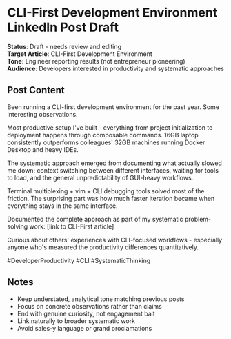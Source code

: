 # CLI-First Development Environment LinkedIn Post Draft

**Status**: Draft - needs review and editing  
**Target Article**: CLI-First Development Environment  
**Tone**: Engineer reporting results (not entrepreneur pioneering)  
**Audience**: Developers interested in productivity and systematic approaches  

## Post Content

Been running a CLI-first development environment for the past year. Some interesting observations.

Most productive setup I've built - everything from project initialization to deployment happens through composable commands. 16GB laptop consistently outperforms colleagues' 32GB machines running Docker Desktop and heavy IDEs.

The systematic approach emerged from documenting what actually slowed me down: context switching between different interfaces, waiting for tools to load, and the general unpredictability of GUI-heavy workflows.

Terminal multiplexing + vim + CLI debugging tools solved most of the friction. The surprising part was how much faster iteration became when everything stays in the same interface.

Documented the complete approach as part of my systematic problem-solving work: [link to CLI-First article]

Curious about others' experiences with CLI-focused workflows - especially anyone who's measured the productivity differences quantitatively.

#DeveloperProductivity #CLI #SystematicThinking

## Notes

- Keep understated, analytical tone matching previous posts
- Focus on concrete observations rather than claims
- End with genuine curiosity, not engagement bait
- Link naturally to broader systematic work
- Avoid sales-y language or grand proclamations
